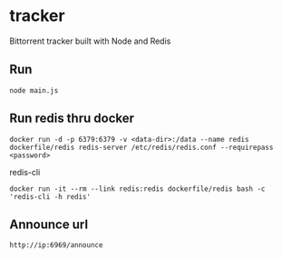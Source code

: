 # tracker
Bittorrent tracker built with Node and Redis

## Run

`node main.js`

## Run redis thru docker

`docker run -d -p 6379:6379 -v <data-dir>:/data --name redis dockerfile/redis redis-server /etc/redis/redis.conf --requirepass <password>`

redis-cli

`docker run -it --rm --link redis:redis dockerfile/redis bash -c 'redis-cli -h redis'`

## Announce url

`http://ip:6969/announce`
